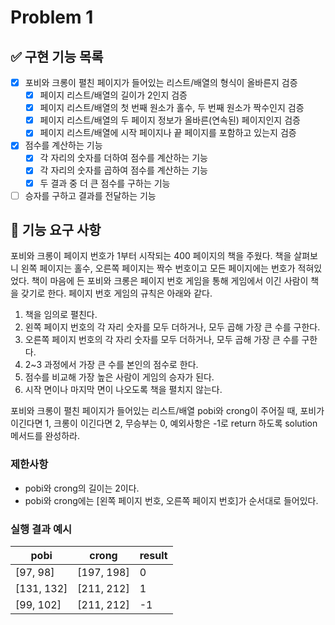 # Problem 1

## ✅ 구현 기능 목록
 
- [x] 포비와 크롱이 펼친 페이지가 들어있는 리스트/배열의 형식이 올바른지 검증
  - [x] 페이지 리스트/배열의 길이가 2인지 검증
  - [x] 페이지 리스트/배열의 첫 번째 원소가 홀수, 두 번째 원소가 짝수인지 검증
  - [x] 페이지 리스트/배열의 두 페이지 정보가 올바른(연속된) 페이지인지 검증
  - [x] 페이지 리스트/배열에 시작 페이지나 끝 페이지를 포함하고 있는지 검증

- [x] 점수를 계산하는 기능
  - [x] 각 자리의 숫자를 더하여 점수를 계산하는 기능
  - [x] 각 자리의 숫자를 곱하여 점수를 계산하는 기능
  - [x] 두 결과 중 더 큰 점수를 구하는 기능
  
- [ ] 승자를 구하고 결과를 전달하는 기능

## 🚀 기능 요구 사항

포비와 크롱이 페이지 번호가 1부터 시작되는 400 페이지의 책을 주웠다. 책을 살펴보니 왼쪽 페이지는 홀수, 오른쪽 페이지는 짝수 번호이고 모든 페이지에는 번호가 적혀있었다. 책이 마음에 든 포비와 크롱은 페이지 번호 게임을 통해 게임에서 이긴 사람이 책을 갖기로 한다. 페이지 번호 게임의 규칙은 아래와 같다.

1. 책을 임의로 펼친다.
2. 왼쪽 페이지 번호의 각 자리 숫자를 모두 더하거나, 모두 곱해 가장 큰 수를 구한다.
3. 오른쪽 페이지 번호의 각 자리 숫자를 모두 더하거나, 모두 곱해 가장 큰 수를 구한다.
4. 2~3 과정에서 가장 큰 수를 본인의 점수로 한다.
5. 점수를 비교해 가장 높은 사람이 게임의 승자가 된다.
6. 시작 면이나 마지막 면이 나오도록 책을 펼치지 않는다.

포비와 크롱이 펼친 페이지가 들어있는 리스트/배열 pobi와 crong이 주어질 때, 포비가 이긴다면 1, 크롱이 이긴다면 2, 무승부는 0, 예외사항은 -1로 return 하도록 solution 메서드를 완성하라.

### 제한사항

- pobi와 crong의 길이는 2이다.
- pobi와 crong에는 [왼쪽 페이지 번호, 오른쪽 페이지 번호]가 순서대로 들어있다.

### 실행 결과 예시

| pobi | crong | result |
| --- | --- | --- |
| [97, 98] | [197, 198] | 0 |
| [131, 132] | [211, 212] | 1 |
| [99, 102] | [211, 212] | -1 |
